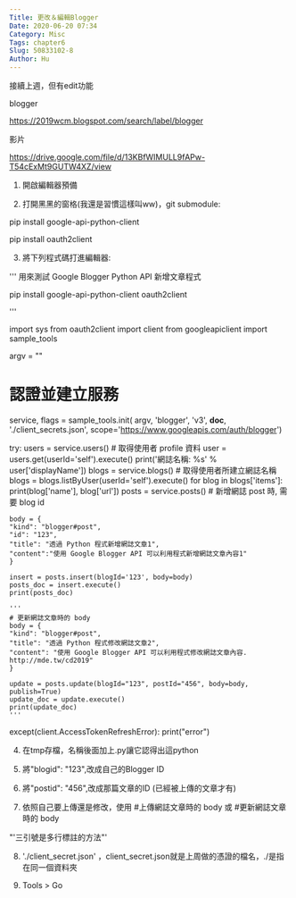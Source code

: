 ```yaml
---
Title: 更改＆編輯Blogger
Date: 2020-06-20 07:34
Category: Misc
Tags: chapter6
Slug: 50833102-8
Author: Hu
---
```

接續上週，但有edit功能

blogger

https://2019wcm.blogspot.com/search/label/blogger

影片

https://drive.google.com/file/d/13KBfWIMULL9fAPw-T54cExMt9GUTW4XZ/view

1. 開啟編輯器預備

2. 打開黑黑的窗格(我還是習慣這樣叫ww)，git submodule:

pip install google-api-python-client

pip install oauth2client


3. 將下列程式碼打進編輯器:

'''
用來測試 Google Blogger Python API 新增文章程式
 
pip install google-api-python-client oauth2client
 
'''
 
import sys
from oauth2client import client
from googleapiclient import sample_tools
 
argv = ""
# 認證並建立服務
service, flags = sample_tools.init(
  argv, 'blogger', 'v3', __doc__, './client_secrets.json',
  scope='https://www.googleapis.com/auth/blogger')
 
try:
    users = service.users()
    # 取得使用者 profile 資料
    user = users.get(userId='self').execute()
    print('網誌名稱: %s' % user['displayName'])
    blogs = service.blogs()
    # 取得使用者所建立網誌名稱
    blogs = blogs.listByUser(userId='self').execute()
    for blog in blogs['items']:
        print(blog['name'], blog['url'])
    posts = service.posts()
    # 新增網誌 post 時, 需要 blog id
 
    body = {
    "kind": "blogger#post",
    "id": "123",
    "title": "透過 Python 程式新增網誌文章1",
    "content":"使用 Google Blogger API 可以利用程式新增網誌文章內容1"
    }
     
    insert = posts.insert(blogId='123', body=body)
    posts_doc = insert.execute()
    print(posts_doc)
     
    '''
    # 更新網誌文章時的 body
    body = {
    "kind": "blogger#post",
    "title": "透過 Python 程式修改網誌文章2",
    "content": "使用 Google Blogger API 可以利用程式修改網誌文章內容. http://mde.tw/cd2019"
    }
     
    update = posts.update(blogId="123", postId="456", body=body, publish=True)
    update_doc = update.execute()
    print(update_doc)
    '''
except(client.AccessTokenRefreshError):
    print("error")
    
    
4. 在tmp存檔，名稱後面加上.py讓它認得出這python

5. 將"blogid": "123",改成自己的Blogger ID

6. 將"postid": "456",改成那篇文章的ID (已經被上傳的文章才有)

7. 依照自己要上傳還是修改，使用 #上傳網誌文章時的 body  或  #更新網誌文章時的 body

"'三引號是多行標註的方法"'

8. './client_secret.json' ，client_secret.json就是上周做的憑證的檔名，./是指在同一個資料夾

8. Tools > Go


<!-- PELICAN_END_SUMMARY -->
